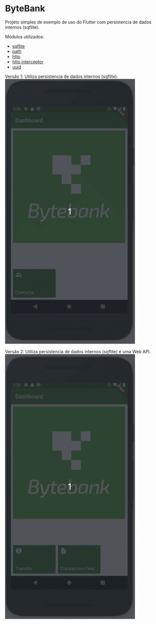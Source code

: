 # ByteBank

Projeto simples de exemplo de uso do Flutter com persistencia de dados internos (sqflite).

Módulos utilizados:

* [sqflite](https://pub.dev/packages/sqflite)
* [path](https://pub.dev/packages/path)
* [http](https://pub.dev/packages/http)
* [http interceptor](https://pub.dev/packages/http_interceptor) 
* [uuid](https://pub.dev/packages/uuid)

Versão 1: Utiliza persistencia de dados internos (sqflite).  
![App](bytebank2.gif)

Versão 2: Utiliza persistencia de dados internos (sqflite) e uma Web API.   
![App](bytebank3.gif)